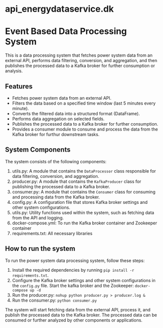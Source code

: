 # api_energydataservice.dk

# Event Based Data Processing System

This is a data processing system that fetches power system data from an external API, performs data filtering, conversion, and aggregation, and then publishes the processed data to a Kafka broker for further consumption or analysis.

## Features

- Fetches power system data from an external API.
- Filters the data based on a specified time window (last 5 minutes every minute).
- Converts the filtered data into a structured format (DataFrame).
- Performs data aggregation on selected fields.
- Publishes the processed data to a Kafka broker for further consumption.
- Provides a consumer module to consume and process the data from the Kafka broker for furthur downstream tasks.

## System Components

The system consists of the following components:


1.  utils.py: A module that contains the `DataProcessor` class responsible for data filtering, conversion, and aggregation.
2.  producer.py: A module that contains the `KafkaProducer` class for publishing the processed data to a Kafka broker.
3.  consumer.py: A module that contains the `Consumer` class for consuming and processing data from the Kafka broker.
4.  config.py: A configuration file that stores Kafka broker settings and other system configurations.
5.  utils.py: Utility functions used within the system, such as fetching data from the API and logging.
6.  docker-compose.yml: To run the Kafka broker container and Zookeeper container
7.  requirements.txt: All necessary libraries  

## How to run the system

To run the power system data processing system, follow these steps:

1. Install the required dependencies by running `pip install -r requirements.txt`.
2. Configure the Kafka broker settings and other system configurations in the `config.py` file.
   Start the kafka broker and the Zookeeper: `docker-compose up -d`
3. Run the producer.py: `nohup python producer.py > producer.log &`
4. Run the consumer.py: `python consumer.py`

The system will start fetching data from the external API, process it, and publish the processed data to the Kafka broker. The processed data can be consumed or further analyzed by other components or applications.









